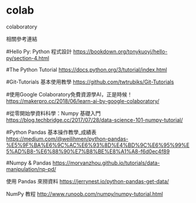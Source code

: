 # colab

colaboratory


相關參考連結

#Hello Py: Python 程式設計
https://bookdown.org/tonykuoyj/hello-py/section-4.html

#The Python Tutorial
https://docs.python.org/3/tutorial/index.html

#Git-Tutorials 基本使用教學
https://github.com/twtrubiks/Git-Tutorials

#使用Google Colaboratory免費資源學AI，正是時候！
https://makerpro.cc/2018/06/learn-ai-by-google-colaboratory/

#從零開始學資料科學：Numpy 基礎入門
https://blog.techbridge.cc/2017/07/28/data-science-101-numpy-tutorial/

#Python Pandas 基本操作教學_成績表
https://medium.com/@weilihmen/python-pandas-%E5%9F%BA%E6%9C%AC%E6%93%8D%E4%BD%9C%E6%95%99%E5%AD%B8-%E6%88%90%E7%B8%BE%E8%A1%A8-f6d0ec4f89

#Numpy & Pandas
https://morvanzhou.github.io/tutorials/data-manipulation/np-pd/

使用 Pandas 來撈資料
https://jerrynest.io/python-pandas-get-data/

NumPy 教程
http://www.runoob.com/numpy/numpy-tutorial.html
